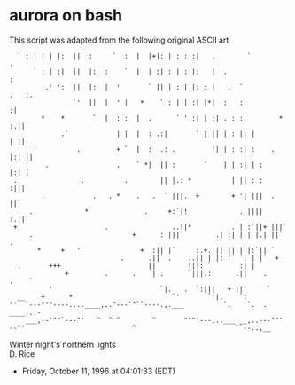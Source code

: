 # aurora on bash

This script was adapted from the following original ASCII art                                                                                                                                                                                                                                                                                    


```                                                                                                                                                                                                                                                                                                                                
  ` : | | | |:  ||  :     `  :  |  |+|: | : : :|   .        `              .                                                                                                                                                                                                                                                                      
      ` : | :|  ||  |:  :    `  |  | :| : | : |:   |  .                    :                                                                                                                                                                                                                                                                      
         .' ':  ||  |:  |  '       ` || | : | |: : |   .  `           .   :.                                                                                                                                                                                                                                                                      
                `'  ||  |  ' |   *    ` : | | :| |*|  :   :               :|                                                                                                                                                                                                                                                                      
        *    *       `  |  : :  |  .      ` ' :| | :| . : :         *   :.||                                                                                                                                                                                                                                                                      
             .`            | |  |  : .:|       ` | || | : |: |          | ||                                                                                                                                                                                                                                                                      
      '          .         + `  |  :  .: .         '| | : :| :    .   |:| ||                                                                                                                                                                                                                                                                      
         .                 .    ` *|  || :       `    | | :| | :      |:| |                                                                                                                                                                                                                                                                       
 .                .          .        || |.: *          | || : :     :|||                                                                                                                                                                                                                                                                         
        .            .   . *    .   .  ` |||.  +        + '| |||  .  ||`                                                                                                                                                                                                                                                                          
     .             *              .     +:`|!             . ||||  :.||`                                                                                                                                                                                                                                                                           
 +                      .                ..!|*          . | :`||+ |||`                                                                                                                                                                                                                                                                            
     .                         +      : |||`        .| :| | | |.| ||`     .                                                                                                                                                                                                                                                                       
       *     +   '               +  :|| |`     :.+. || || | |:`|| `                                                                                                                                                                                                                                                                               
                            .      .||` .    ..|| | |: '` `| | |`  +                                                                                                                                                                                                                                                                              
  .       +++                      ||        !|!: `       :| |                                                                                                                                                                                                                                                                                    
              +         .      .    | .      `|||.:      .||    .      .    `                                                                                                                                                                                                                                                                     
          '                           `|.   .  `:|||   + ||'     `                                                                                                                                                                                                                                                                                
  __    +      *                         `'       `'|.    `:                                                                                                                                                                                                                                                                                      
"'  `---"""----....____,..^---`^``----.,.___          `.    `.  .    ____,.,-                                                                                                                                                                                                                                                                     
    ___,--'""`---"'   ^  ^ ^        ^       """'---,..___ __,..---""'                                                                                                                                                                                                                                                                             
--"'                           ^                         ``--..,__                                                                                                                                                                                                                                                                                
```                                                                                                                                                                                                                                                                                                                                                  
 Winter night's northern lights                                                                                                                                                                                                                                                                                                                   
 D. Rice                                                                                                                                                                                                                                                                                                                                          
 - Friday, October 11, 1996 at 04:01:33 (EDT)     
